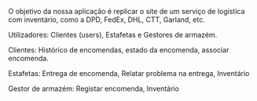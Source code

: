 O objetivo da nossa aplicação é replicar o site de um serviço de logística com inventário, como a DPD, FedEx, DHL, CTT, Garland, etc.

Utilizadores: Clientes (users), Estafetas e Gestores de armazém.

Clientes: Histórico de encomendas, estado da encomenda, associar encomenda.

Estafetas: Entrega de encomenda, Relatar problema na entrega, Inventário

Gestor de armazém: Registar encomenda, Inventário

